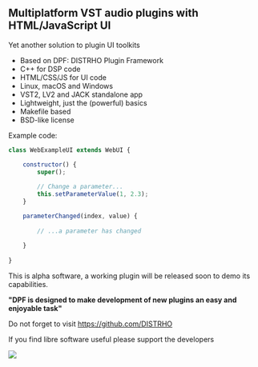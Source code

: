 Multiplatform VST audio plugins with HTML/JavaScript UI
-------------------------------------------------------

Yet another solution to plugin UI toolkits

* Based on DPF: DISTRHO Plugin Framework
* C++ for DSP code
* HTML/CSS/JS for UI code
* Linux, macOS and Windows
* VST2, LV2 and JACK standalone app
* Lightweight, just the (powerful) basics
* Makefile based
* BSD-like license

Example code:

```JavaScript
class WebExampleUI extends WebUI {

    constructor() {
    	super();
    
        // Change a parameter...
        this.setParameterValue(1, 2.3);
    }

    parameterChanged(index, value) {
    
        // ...a parameter has changed
        
    }
    
}
```

This is alpha software, a working plugin will be released soon to demo its capabilities.

**"DPF is designed to make development of new plugins an easy and enjoyable task"**

Do not forget to visit https://github.com/DISTRHO

If you find libre software useful please support the developers


![](https://user-images.githubusercontent.com/930494/121346399-595adf80-c926-11eb-9131-3269de4398b7.png)
